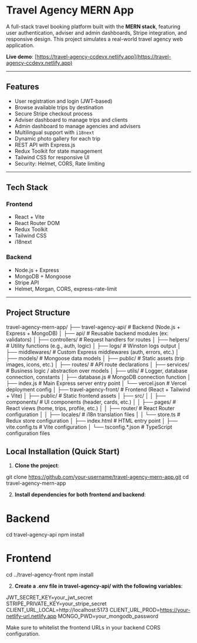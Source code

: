 # Travel Agency MERN App

A full-stack travel booking platform built with the **MERN stack**, featuring user authentication, adviser and admin dashboards, Stripe integration, and responsive design. This project simulates a real-world travel agency web application.

**Live demo**: [https://travel-agency-ccdevx.netlify.app](https://travel-agency-ccdevx.netlify.app)

---

## Features

- User registration and login (JWT-based)
- Browse available trips by destination
- Secure Stripe checkout process
- Adviser dashboard to manage trips and clients
- Admin dashboard to manage agencies and advisers
- Multilingual support with `i18next`
- Dynamic photo gallery for each trip
- REST API with Express.js
- Redux Toolkit for state management
- Tailwind CSS for responsive UI
- Security: Helmet, CORS, Rate limiting

---

## Tech Stack

### Frontend

- React + Vite
- React Router DOM
- Redux Toolkit
- Tailwind CSS
- i18next

### Backend

- Node.js + Express
- MongoDB + Mongoose
- Stripe API
- Helmet, Morgan, CORS, express-rate-limit

---

## Project Structure

travel-agency-mern-app/
├── travel-agency-api/ # Backend (Node.js + Express + MongoDB)
│ ├── api/ # Reusable backend modules (ex: validators)
│ ├── controllers/ # Request handlers for routes
│ ├── helpers/ # Utility functions (e.g., auth, logic)
│ ├── logs/ # Winston logs output
│ ├── middlewares/ # Custom Express middlewares (auth, errors, etc.)
│ ├── models/ # Mongoose data models
│ ├── public/ # Static assets (trip images, icons, etc.)
│ ├── routes/ # API route declarations
│ ├── services/ # Business logic / abstraction over models
│ ├── utils/ # Logger, database connection, constants
│ ├── database.js # MongoDB connection function
│ ├── index.js # Main Express server entry point
│ └── vercel.json # Vercel deployment config
│
├── travel-agency-front/ # Frontend (React + Tailwind + Vite)
│ ├── public/ # Static frontend assets
│ ├── src/
│ │ ├── components/ # UI components (header, cards, etc.)
│ │ ├── pages/ # React views (home, trips, profile, etc.)
│ │ ├── router/ # React Router configuration
│ │ ├── locales/ # i18n translation files
│ │ └── store.ts # Redux store configuration
│ ├── index.html # HTML entry point
│ ├── vite.config.ts # Vite configuration
│ └── tsconfig.*.json # TypeScript configuration files

## Local Installation (Quick Start)

1. **Clone the project**:

git clone https://github.com/your-username/travel-agency-mern-app.git
cd travel-agency-mern-app

2. **Install dependencies for both frontend and backend**:

# Backend
cd travel-agency-api
npm install

# Frontend
cd ../travel-agency-front
npm install

2. **Create a .env file in travel-agency-api/ with the following variables**:

JWT_SECRET_KEY=your_jwt_secret
STRIPE_PRIVATE_KEY=your_stripe_secret
CLIENT_URL_LOCAL=http://localhost:5173
CLIENT_URL_PROD=https://your-netlify-url.netlify.app
MONGO_PWD=your_mongodb_password

Make sure to whitelist the frontend URLs in your backend CORS configuration.
